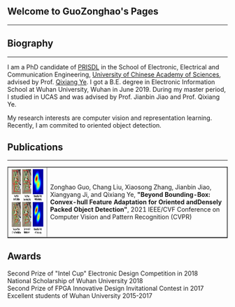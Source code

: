 ## Welcome to GuoZonghao's Pages
---

## Biography
---
I am a PhD candidate of [PRISDL](https://ucassdl.cn/) in the School of Electronic, Electrical and Communication Engineering, [University of Chinese Academy of Sciences](http://english.ucas.ac.cn/), advised by Prof. [Qixiang Ye](http://people.ucas.ac.cn/~0007279?language=en). I got a B.E. degree in Electronic Information School at Wuhan University, Wuhan in June 2019. During my master period, I studied in UCAS and was advised by Prof. Jianbin Jiao and Prof. Qixiang Ye.

My research interests are computer vision and representation learning. Recently, I am commited to oriented object detection.

## Publications
---
<table border="1">
<tr>
<td><img src="/CFA.png"  height="150" width="415"></td>
<td>Zonghao Guo, Chang Liu, Xiaosong Zhang, Jianbin Jiao, Xiangyang Ji, and Qixiang Ye,  
<b>"Beyond Bounding-Box: Convex-hull Feature Adaptation for Oriented andDensely Packed Object Detection"</b>,   
2021 IEEE/CVF Conference on Computer Vision and Pattern Recognition (CVPR)
</td>
</tr>
</table>  


## Awards
Second Prize of "Intel Cup" Electronic Design Competition in 2018  
National Scholarship of Wuhan University 2018  
Second Prize of FPGA Innovative Design Invitational Contest in 2017  
Excellent students of Wuhan University 2015-2017  





